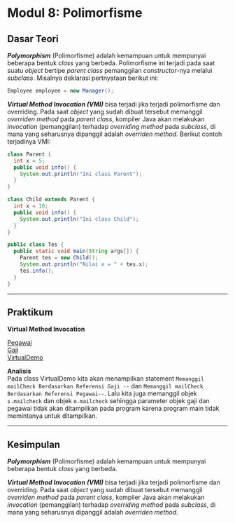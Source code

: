 # Modul 8: Polimorfisme

## Dasar Teori

***Polymorphism*** (Polimorfisme) adalah kemampuan untuk mempunyai beberapa bentuk *class* yang berbeda. Polimorfisme ini terjadi pada saat suatu *object* bertipe *parent class* pemanggilan *constructor*-nya melalui *subclass*. Misalnya deklarasi pertnyataan berikut ini:

```java
Employee employee = new Manager();
```

***Virtual Method Invocation (VMI)*** bisa terjadi jika terjadi polimorfisme dan overriding. Pada saat *object* yang sudah dibuat tersebut memanggil *overriden method* pada *parent class*, kompiler Java akan melakukan *invocation* (pemanggilan) terhadap *overriding method* pada *subclass*, di mana yang seharusnya dipanggil adalah *overriden method*. Berikut contoh terjadinya VMI:

```java
class Parent {
  int x = 5;
  public void info() {
    System.out.println("Ini class Parent");
  }
}

class Child extends Parent {
  int x = 10;
  public void info() {
    System.out.println("Ini class Child");
  }
}

public class Tes {
  public static void main(String args[]) {
    Parent tes = new Child(); 
    System.out.println("Nilai x = " + tes.x);
    tes.info();
  }
}
```

---

## Praktikum

**Virtual Method Invocation**
  
[Pegawai](https://github.com/ahmadmcer/20104009_Ahmad-Nawawi_S1SEA_Pemrograman2/blob/modul8/src/com/nawawi/pbo/modul8/latihan/Pegawai.java)  
[Gaji](https://github.com/ahmadmcer/20104009_Ahmad-Nawawi_S1SEA_Pemrograman2/blob/modul8/src/com/nawawi/pbo/modul8/latihan/Gaji.java)  
[VirtualDemo](https://github.com/ahmadmcer/20104009_Ahmad-Nawawi_S1SEA_Pemrograman2/blob/modul8/src/com/nawawi/pbo/modul8/latihan/VirtualDemo.java)

**Analisis**  
Pada class VirtualDemo kita akan menampilkan statement ```Memanggil mailCheck Berdasarkan Referensi Gaji --``` dan ```Memanggil mailCheck Berdasarkan Referensi Pegawai--```. Lalu kita juga memanggil objek ```s.mailcheck``` dan objek ```e.mailcheck``` sehingga parameter objek gaji dan pegawai tidak akan ditampilkan pada program karena program main tidak memintanya untuk ditampilkan.

---

## Kesimpulan

***Polymorphism*** (Polimorfisme) adalah kemampuan untuk mempunyai beberapa bentuk *class* yang berbeda.

***Virtual Method Invocation (VMI)*** bisa terjadi jika terjadi polimorfisme dan overriding. Pada saat *object* yang sudah dibuat tersebut memanggil *overriden method* pada *parent class*, kompiler Java akan melakukan *invocation* (pemanggilan) terhadap *overriding method* pada *subclass*, di mana yang seharusnya dipanggil adalah *overriden method*.
